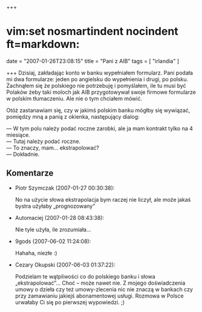 +++
# vim:set nosmartindent nocindent ft=markdown:
date = "2007-01-26T23:08:15"
title = "Pani z AIB"
tags = [ "irlandia" ]

+++
Dzisiaj, zakładając konto w banku wypełniałem formularz. Pani podała mi dwa
formularze: jeden po angielsku do wypełnienia i drugi, po polsku. Żachnąłem
się że polskiego nie potrzebuję i pomyślałem, ile tu musi być Polaków żeby
taki moloch jak AIB przygotowywał swoje firmowe formularze w polskim
tłumaczeniu. Ale nie o tym chciałem mówić.

Otóż zastanawiam się, czy w jakimś polskim banku mógłby się wywiązać, pomiędzy
mną a panią z okienka, następujący dialog:

<!--more-->

― W tym polu należy podać roczne zarobki, ale ja mam kontrakt tylko na 4
miesiące.  
― Tutaj należy podać roczne.  
― To znaczy, mam... ekstrapolować?  
― Dokładnie.

## Komentarze

* Piotr Szymczak (2007-01-27 00:30:38): <p>No na użycie słowa ekstrapolacja bym
  raczej nie liczył, ale może jakaś bystra użyłaby &#8222;prognozowany&#8221;
  </p>
* Automaciej (2007-01-28 08:43:38): <p>Nie tyle użyła, ile zrozumiała&#8230;</p>
* 9gods (2007-06-02 11:24:08): <p>Hahaha, niezłe :)</p>
* Cezary Okupski (2007-06-03 01:37:22): <p>Podzielam te wątpliwości co do
  polskiego banku i słowa „ekstrapolować”… Choć &#8211; może nawet nie. Z mojego
  doświadczenia umowy o dzieła czy też umowy-zlecenia nic nie znaczą w bankach
  czy przy zamawianiu jakiejś abonamentowej usługi. Rozmowa w Polsce urwałaby Ci
  się po pierwszej wypowiedzi. ;)</p>
